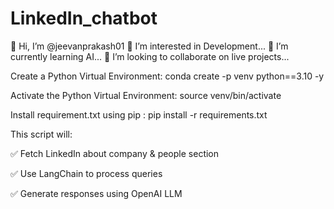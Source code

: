 # LinkedIn_chatbot

👋 Hi, I’m @jeevanprakash01
👀 I’m interested in Development...
🌱 I’m currently learning AI...
💞️ I’m looking to collaborate on live projects...

Create a Python Virtual Environment: conda create -p venv python==3.10 -y

Activate the Python Virtual Environment: source venv/bin/activate

Install requirement.txt using pip : pip install -r requirements.txt


This script will:

✅ Fetch LinkedIn about company & people section

✅ Use LangChain to process queries

✅ Generate responses using OpenAI LLM








